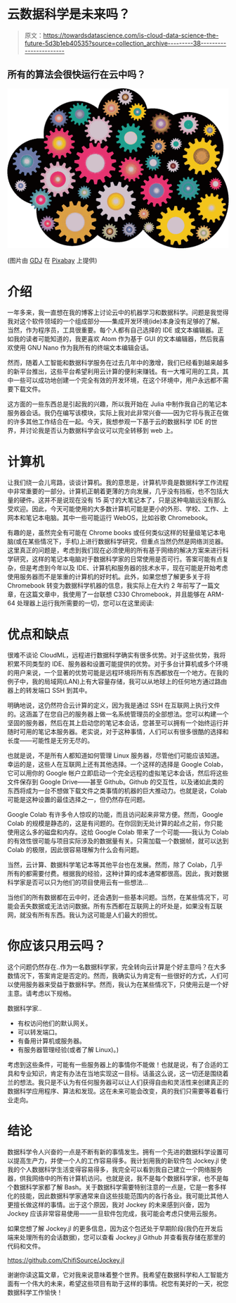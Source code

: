 # 云数据科学是未来吗？

> 原文：<https://towardsdatascience.com/is-cloud-data-science-the-future-5d3b1eb40535?source=collection_archive---------38----------------------->

## 所有的算法会很快运行在云中吗？

![](img/e153ac84638b17e6e29081c2e065cb84.png)

(图片由 [GDJ](https://pixabay.com/vectors/climate-cloud-communications-data-2099151/) 在 [Pixabay](http://Pixabay.com) 上提供)

# 介绍

一年多来，我一直想在我的博客上讨论云中的机器学习和数据科学。问题是我觉得我对这个软件领域的一个组成部分——集成开发环境(ide)本身没有足够的了解。当然，作为程序员，工具很重要。每个人都有自己选择的 IDE 或文本编辑器。正如我的读者可能知道的，我更喜欢 Atom 作为基于 GUI 的文本编辑器，然后我喜欢使用 GNU Nano 作为我所有的终端文本编辑会话。

然而，随着人工智能和数据科学服务在过去几年中的激增，我们已经看到越来越多的新平台推出，这些平台希望利用云计算的便利来赚钱。有一大堆可用的工具，其中一些可以成功地创建一个完全有效的开发环境，在这个环境中，用户永远都不需要下载文件。

这方面的一些东西总是引起我的兴趣，所以我开始在 Julia 中制作我自己的笔记本服务器会话。我仍在编写该模块，实际上我对此非常兴奋——因为它将与我正在做的许多其他工作结合在一起。今天，我想参观一下基于云的数据科学 IDE 的世界，并讨论我是否认为数据科学会议可以完全转移到 web 上。

# 计算机

让我们绕一会儿弯路，谈谈计算机。我的意思是，计算机毕竟是数据科学工作流程中非常重要的一部分。计算机正朝着更薄的方向发展，几乎没有挡板，也不包括大量的硬件。这并不是说现在没有 15 英寸的大笔记本了，只是这种电脑远没有那么受欢迎。因此，今天可能使用的大多数计算机可能是更小的外形、学校、工作、上网本和笔记本电脑。其中一些可能运行 WebOS，比如谷歌 Chromebook。

有趣的是，虽然完全有可能在 Chrome books 或任何类似这样的轻量级笔记本电脑(或在某些情况下，手机)上进行数据科学研究，但重点当然仍然是网络浏览器。这里真正的问题是，考虑到我们现在必须使用的所有基于网络的解决方案来进行科学研究，这样的笔记本电脑对于数据科学家的日常使用是否可行。答案可能有点复杂，但是考虑到今年以及 IDE、计算机和服务器的技术水平，现在可能是开始考虑使用服务器而不是笨重的计算机的好时机。此外，如果您想了解更多关于将 Chromebook 转变为数据科学机器的信息，我实际上在大约 2 年前写了一篇文章，在这篇文章中，我使用了一台联想 C330 Chromebook，并且能够在 ARM-64 处理器上运行我所需要的一切，您可以在这里阅读:

</how-i-made-a-chromebook-my-data-science-daily-driver-af273ee47828>  

# 优点和缺点

很难不谈论 CloudML，远程进行数据科学确实有很多优势。对于这些优势，我将积累不同类型的 IDE、服务器和设置可能提供的优势。对于多台计算机或多个环境的用户来说，一个显著的优势可能是远程环境将所有东西都放在一个地方。在我的例子中，我的局域网(LAN)上有大容量存储，我可以从地球上的任何地方通过路由器上的转发端口 SSH 到其中。

明确地说，这仍然符合云计算的定义，因为我是通过 SSH 在互联网上执行文件的。这涵盖了在您自己的服务器上做一名系统管理员的全部想法。您可以构建一个坚固的服务器，然后在其上启动您的笔记本会话，您甚至可以拥有一个始终运行并随时可用的笔记本服务器。老实说，对于这种事情，人们可以有很多很酷的选择和长度——可能性是无穷无尽的。

也就是说，不是所有人都知道如何管理 Linux 服务器，尽管他们可能应该知道。幸运的是，这些人在互联网上还有其他选择。一个这样的选择是 Google Colab，它可以用你的 Google 帐户立即启动一个完全远程的虚拟笔记本会话，然后将这些文件保存到 Google Drive——甚至 Github。Github 的交互性，以及诸如此类的东西将成为一台不想做下载文件之类事情的机器的巨大推动力。也就是说，Colab 可能是这种设置的最佳选择之一，但仍然存在问题。

Google Colab 有许多令人惊叹的功能，而且访问起来非常方便。然而，Google Colab 的规模是静态的，这是有问题的。在你回到无处计算的起点之前，你只能使用这么多的磁盘和内存。这给 Google Colab 带来了一个可能——我认为 Colab 的有效性很可能与项目实际涉及的数据量有关。只需加载一个数据帧，就可以达到 Colab 的极限，因此很容易理解为什么会有问题。

当然，云计算、数据科学笔记本等其他平台也在发展。然而，除了 Colab，几乎所有的都需要付费。根据我的经验，这种计算的成本通常都很高。因此，我对数据科学家是否可以只为他们的项目使用云有一些想法…

当他们的所有数据都在云中时，还会遇到一些基本问题。当然，在某些情况下，可能会丢失数据或无法访问数据。所有东西都在互联网上的坏处是，如果没有互联网，就没有所有东西。我认为这可能是人们最大的担忧。

# 你应该只用云吗？

这个问题仍然存在..作为一名数据科学家，完全转向云计算是个好主意吗？在大多数情况下，答案肯定是否定的。然而，我确实认为肯定有一些很好的方式，人们可以使用服务器来受益于数据科学。然而，我认为在某些情况下，只使用云是一个好主意。请考虑以下规格。

数据科学家..

*   有权访问他们的默认网关。
*   可以转发端口。
*   有备用计算机或服务器。
*   有服务器管理经验(或者了解 Linux)。)

考虑到这些条件，可能有一些服务器上的事情你不能做！也就是说，有了合适的工具和专业知识，肯定有办法在当地实现这一目标。话虽这么说，这一切还是围绕着兰的想法。我只是不认为有任何服务器可以让人们获得自由和灵活性来创建真正的数据科学应用程序、算法和发现。这在未来可能会改变，真的我们只需要等着看行业走向。

# 结论

数据科学令人兴奋的一点是不断有新的事情发生。拥有一个先进的数据科学设置可以提高生产力，并使一个人的工作容易得多。我计划用我的新软件包 Jockey.jl 使我的个人数据科学生活变得容易得多，我完全可以看到我自己建立一个网络服务器，供我网络中的所有计算机访问。也就是说，我不是每个数据科学家，也不是每个数据科学家都了解 Bash。关于数据科学需要特别注意的一点是，它是一套多样化的技能，因此数据科学家通常来自这些技能范围内的各行各业。我可能比其他人更擅长做这样的事情。出于这个原因，我对 Jockey 的未来感到兴奋，因为 Jockey 应该非常容易使用——一旦软件包完成，我可能会考虑只使用云服务。

如果您想了解 Jockey.jl 的更多信息，因为这个包还处于早期阶段(我仍在开发后端来处理所有的会话数据)，您可以查看 Jockey.jl Github 并查看我存储在那里的代码和文件。

<https://github.com/ChifiSource/Jockey.jl>  

谢谢你读这篇文章，它对我来说意味着整个世界。我希望在数据科学和人工智能方面有一个伟大的未来，希望这些项目有助于这样的事情。祝您有美好的一天，祝您数据科学工作愉快！